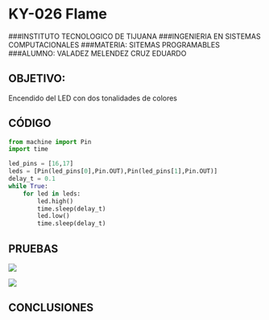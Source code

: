 # KY-026 Flame
###INSTITUTO TECNOLOGICO DE TIJUANA
###INGENIERIA EN SISTEMAS COMPUTACIONALES
###MATERIA: SITEMAS PROGRAMABLES
###ALUMNO: VALADEZ MELENDEZ CRUZ EDUARDO

## OBJETIVO:

Encendido del LED con dos tonalidades de colores

## CÓDIGO
```python
from machine import Pin
import time

led_pins = [16,17]
leds = [Pin(led_pins[0],Pin.OUT),Pin(led_pins[1],Pin.OUT)]
delay_t = 0.1
while True:
    for led in leds:
        led.high()
        time.sleep(delay_t)
        led.low()
        time.sleep(delay_t)
```

## PRUEBAS

![](./Imagenes/)

![](./Imagenes/)

## CONCLUSIONES
